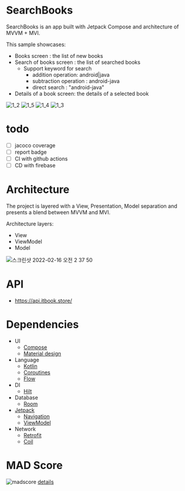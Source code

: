 # SearchBooks

SearchBooks is an app built with Jetpack Compose and architecture of MVVM + MVI.

This sample showcases:
- Books screen : the list of new books
- Search of books screen : the list of searched books
  - Support keyword for search
    - addition operation: android|java
    - subtraction operation : android-java
    - direct search : "android-java"
- Details of a book screen: the details of a selected book 

![1_2](https://user-images.githubusercontent.com/12796737/153768587-80aa421b-844c-492d-a1f4-1c484850f66f.gif)
![1_5](https://user-images.githubusercontent.com/12796737/153768595-dddb555d-bdc7-43e0-843b-6ff533e8062c.gif)
![1_4](https://user-images.githubusercontent.com/12796737/153768593-ab1e56d0-4df1-4227-83e8-46c26151794b.gif)
![1_3](https://user-images.githubusercontent.com/12796737/153768592-e701bc2f-f691-4596-a1cb-26fb9e4cc7e6.gif)


# todo
- [ ] jacoco coverage
- [ ] report badge
- [ ] CI with github actions
- [ ] CD with firebase

# Architecture
The project is layered with a View, Presentation, Model separation and presents a blend between MVVM and MVI.

Architecture layers:
* View 
* ViewModel 
* Model

![스크린샷 2022-02-16 오전 2 37 50](https://user-images.githubusercontent.com/12796737/154117778-154039e5-7125-4573-a03e-95498138e82a.png)

# API
- https://api.itbook.store/

# Dependencies

* UI
  * [Compose](https://developer.android.com/jetpack/compose) 
  * [Material design](https://material.io/design)
* Language
  * [Kotlin](https://kotlinlang.org/)
  * [Coroutines](https://kotlinlang.org/docs/reference/coroutines-overview.html) 
  * [Flow](https://developer.android.com/kotlin/flow)
* DI
  * [Hilt](https://developer.android.com/training/dependency-injection/hilt-android) 
* Database
  * [Room](https://developer.android.com/topic/libraries/architecture/room)
* [Jetpack](https://developer.android.com/jetpack)
    * [Navigation](https://developer.android.com/topic/libraries/architecture/navigation/) 
    * [ViewModel](https://developer.android.com/topic/libraries/architecture/viewmodel)
* Network
  * [Retrofit](https://square.github.io/retrofit/)
  * [Coil](https://github.com/coil-kt/coil) 

# MAD Score

![madscore](https://user-images.githubusercontent.com/12796737/154118772-a39ea3af-9bfb-4c61-a636-21b34c0a14d2.png)
[details](https://madscorecard.withgoogle.com/scorecards/396195600/)
